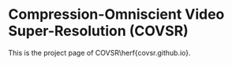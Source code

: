 # Compression-Omniscient Video Super-Resolution (COVSR)
This is the project page of COVSR\herf{covsr.github.io}.
